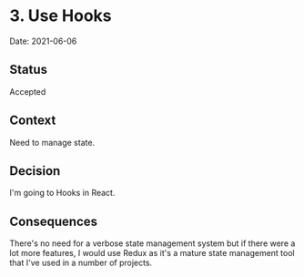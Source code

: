 # 3. Use Hooks

Date: 2021-06-06

## Status

Accepted

## Context

Need to manage state.

## Decision

I'm going to Hooks in React.

## Consequences

There's no need for a verbose state management system but if there were a lot
more features, I would use Redux as it's a mature state management tool that
I've used in a number of projects.
